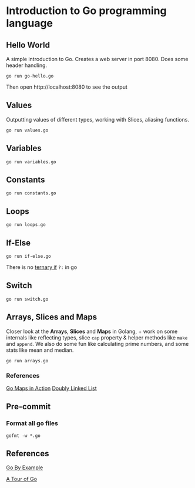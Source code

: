 # Introduction to Go programming language

## Hello World

A simple introduction to Go. Creates a web server in port 8080. Does some header handling.

`go run go-hello.go`

Then open http://localhost:8080 to see the output

## Values

Outputting values of different types, working with Slices, aliasing functions.

`go run values.go`

## Variables

`go run variables.go`

## Constants

`go run constants.go`

## Loops

`go run loops.go`

## If-Else

`go run if-else.go`

There is no [ternary if](https://en.wikipedia.org/wiki/%3F:) `?:` in go

## Switch

`go run switch.go`

## Arrays, Slices and Maps

Closer look at the **Arrays**, **Slices** and **Maps** in Golang, + work on some internals like reflecting types,
slice `cap` property & helper methods like `make` and `append`.
We also do some fun like calculating prime numbers, and some stats like mean and median.

`go run arrays.go`

### References

[Go Maps in Action](https://blog.golang.org/go-maps-in-action)
[Doubly Linked List](https://en.wikipedia.org/wiki/Doubly_linked_list)

## Pre-commit

### Format all go files
`gofmt -w *.go`

## References

[Go By Example](https://www.gobyexample.com)

[A Tour of Go](https://tour.golang.org/welcome/1)
